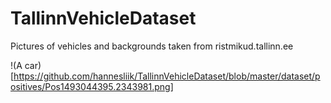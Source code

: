 # TallinnVehicleDataset
Pictures of vehicles and backgrounds taken from ristmikud.tallinn.ee

!(A car)[https://github.com/hannesliik/TallinnVehicleDataset/blob/master/dataset/positives/Pos1493044395.2343981.png]
